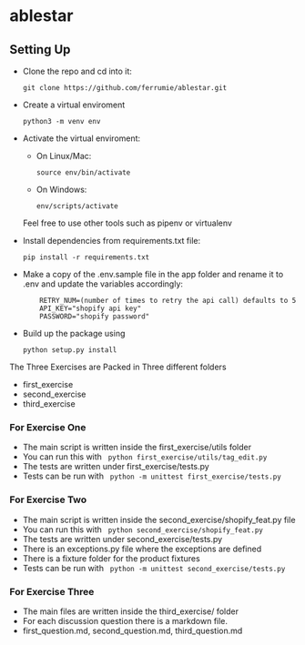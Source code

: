 # ablestar
## Setting Up
-   Clone the repo and cd into it:

    ```
    git clone https://github.com/ferrumie/ablestar.git
    ```

- Create a virtual enviroment
	```
	python3 -m venv env
	```
- Activate the virtual enviroment:
    - On Linux/Mac:
	    ```
	    source env/bin/activate
	    ```
    -  On Windows:
        ```
	   env/scripts/activate
	    ```
	Feel free to use other tools such as pipenv or virtualenv

-   Install dependencies from requirements.txt file:

    ```
    pip install -r requirements.txt
    ```

-  Make a copy of the .env.sample file in the app folder and rename it to .env and update the variables accordingly:

    ```
        RETRY_NUM=(number of times to retry the api call) defaults to 5
        API_KEY="shopify api key"
        PASSWORD="shopify password"
    ```
- Build up the package using 
    ``` 
    python setup.py install
    ```

The Three Exercises are Packed in Three different folders
- first_exercise
- second_exercise
- third_exercise

### For Exercise One
- The main script is written inside the first_exercise/utils folder
- You can run this with ` python first_exercise/utils/tag_edit.py`
- The tests are written under first_exercise/tests.py
- Tests can be run with ` python -m unittest first_exercise/tests.py`

### For Exercise Two
- The main script is written inside the second_exercise/shopify_feat.py file
- You can run this with ` python second_exercise/shopify_feat.py`
- The tests are written under second_exercise/tests.py
- There is an exceptions.py file where the exceptions are defined
- There is a fixture folder for the product fixtures
- Tests can be run with ` python -m unittest second_exercise/tests.py`

### For Exercise Three
- The main files are written inside the third_exercise/ folder
- For each discussion question there is a markdown file.
- first_question.md, second_question.md, third_question.md

